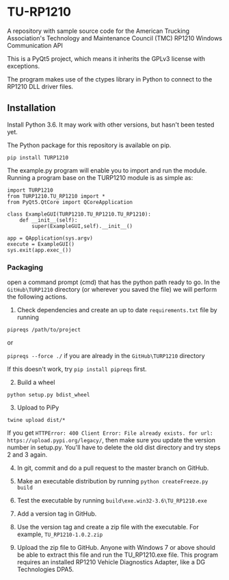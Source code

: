 # TU-RP1210
A repository with sample source code for the American Trucking Association's Technology and Maintenance Council (TMC) RP1210 Windows Communication API

This is a PyQt5 project, which means it inherits the GPLv3 license with exceptions. 

The program makes use of the ctypes library in Python to connect to the RP1210 DLL driver files. 

## Installation
Install Python 3.6. It may work with other versions, but hasn't been tested yet.

The Python package for this repository is available on pip. 

```pip install TURP1210```

The example.py program will enable you to import and run the module. Running a program base on the TURP1210 module is as simple as: 

```
import TURP1210 
from TURP1210.TU_RP1210 import *
from PyQt5.QtCore import QCoreApplication

class ExampleGUI(TURP1210.TU_RP1210.TU_RP1210):
    def __init__(self):
        super(ExampleGUI,self).__init__()

app = QApplication(sys.argv)
execute = ExampleGUI()
sys.exit(app.exec_())
```

### Packaging
open a command prompt (cmd) that has the python path ready to go. In the `GitHub\TURP1210` directory (or wherever you saved the file) we will perform the following actions.

  1. Check dependencies and create an up to date `requirements.txt` file by running 

```pipreqs /path/to/project```

 or 

 ```pipreqs --force ./``` if you are already in the  `GitHub\TURP1210` directory

If this doesn't work, try ```pip install pipreqs``` first.

2. Build a wheel

 ```python setup.py bdist_wheel```

3. Upload to PiPy

```twine upload dist/*```

If you get `HTTPError: 400 Client Error: File already exists. for url: https://upload.pypi.org/legacy/`, then make sure you update the version number in setup.py. You'll have to delete the old dist directory and try steps 2 and 3 again.

4. In git, commit and do a pull request to the master branch on GitHub.
 
5. Make an executable distribution by running ```python createFreeze.py build```

6. Test the executable by running ```build\exe.win32-3.6\TU_RP1210.exe```
 
5. Add a version tag in GitHub. 

6. Use the version tag and create a zip file with the executable. For example, `TU_RP1210-1.0.2.zip`

7. Upload the zip file to GitHub. Anyone with Windows 7 or above should be able to extract this file and run the TU_RP1210.exe file. This program requires an installed RP1210 Vehicle Diagnostics Adapter, like a DG Technologies DPA5.
 
